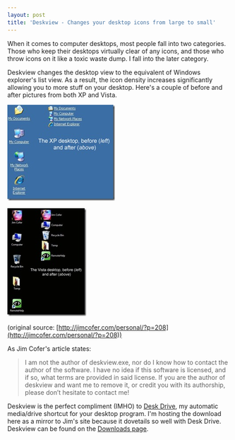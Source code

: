```yaml
---
layout: post
title: 'Deskview - Changes your desktop icons from large to small'
---
```

When it comes to computer desktops, most people fall into two categories. Those who keep their desktops virtually clear of any icons, and those who throw icons on it like a toxic waste dump. I fall into the later category.

Deskview changes the desktop view to the equivalent of Windows explorer's list view. As a result, the icon density increases significantly allowing you to more stuff on your desktop. Here's a couple of before and after pictures from both XP and Vista.

[![xp_desktop](/cdn/images/blog/DeskviewChangesyourdesktopiconsfromlarge_7E96/xp_desktop_thumb.jpg)](/cdn/images/blog/DeskviewChangesyourdesktopiconsfromlarge_7E96/xp_desktop.jpg)

[![vista_desktop](/cdn/images/blog/DeskviewChangesyourdesktopiconsfromlarge_7E96/vista_desktop_thumb.jpg)](/cdn/images/blog/DeskviewChangesyourdesktopiconsfromlarge_7E96/vista_desktop.jpg)

(original source: [http://jimcofer.com/personal/?p=208](http://jimcofer.com/personal/?p=208))

As Jim Cofer's article states:

> I am not the author of deskview.exe, nor do I know how to contact the author of the software. I have no idea if this software is licensed, and if so, what terms are provided in said license. If you are the author of deskview and want me to remove it, or credit you with its authorship, please don’t hesitate to contact me!

Deskview is the perfect compliment (IMHO) to [Desk Drive](/deskdrive), my automatic media/drive shortcut for your desktop program. I'm hosting the download here as a mirror to Jim's site because it dovetails so well with Desk Drive. Deskview can be found on the [Downloads page](/downloads).
